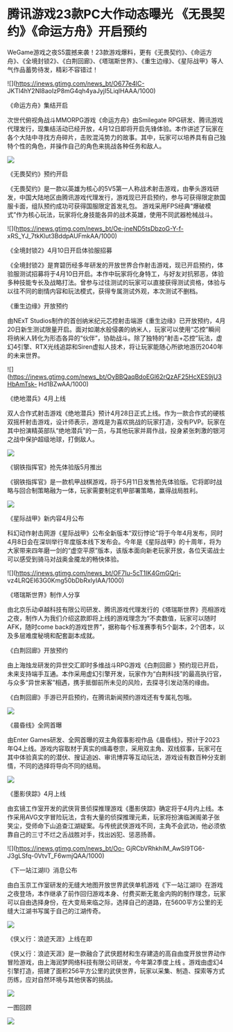 # 腾讯游戏23款PC大作动态曝光 《无畏契约》《命运方舟》开启预约

WeGame游戏之夜S5震撼来袭！23款游戏爆料，更有《无畏契约》、《命运方舟》、《全境封锁2》、《白荆回廊》、《塔瑞斯世界》、《重生边缘》、《星际战甲》等人气作品蓄势待发，精彩不容错过！

![](https://inews.gtimg.com/news_bt/O677e4lC-
JKTl4hY2Nl8aoIzP8mG4qh4yaJyjI5LiqlHAAA/1000)

《命运方舟》集结开启

次世代俯视角战斗MMORPG游戏《命运方舟》由Smilegate
RPG研发、腾讯游戏代理发行，现集结活动已经开放，4月12日即将开启先锋体验。本作讲述了玩家在各个大陆中寻找方舟碎片，击败混沌势力的故事。其中，玩家可以培养具有自己独特个性的角色，并操作自己的角色来挑战各种任务和敌人。

![](https://inews.gtimg.com/news_bt/OH3mwKwjPxD9D3XPpwXb-Y98FOtAb2LkI_04uZgIvMqUgAA/1000)

《无畏契约》预约开启

《无畏契约》是一款以英雄为核心的5V5第一人称战术射击游戏，由拳头游戏研发，中国大陆地区由腾讯游戏代理发行，游戏现已开启预约，参与可获得限定款国服卡面，组队预约成功可获得国服限定首发礼包。
游戏采用FPS经典“爆破模式”作为核心玩法，玩家将化身技能各异的战术英雄，使用不同武器枪械战斗。

![](https://inews.gtimg.com/news_bt/Oe-jneND5tsDbzoG-Y-f-
xRS_YJ_7tkKlut3BddpAUFmkAA/1000)

《全境封锁2》4月10日开启体验服招募

《全境封锁2》是育碧历经多年研发的开放世界合作射击游戏，现已开启预约，体验服测试招募将于4月10日开启。本作中玩家将化身特工，与好友对抗邪恶，体验多种技能专长及战略打法。曾参与过往测试的玩家可以直接获得测试资格，体验与以往不同的剧情内容和玩法模式，获得专属测试外观，本次测试不删档。

《重生边缘》开放预约

由NExT
Studios制作的首创纳米纪元芯控射击端游《重生边缘》已开放预约，4月20日新生测试限量开启。面对如潮水般侵袭的纳米人，玩家可以使用“芯控”瞬间将纳米人转化为形态各异的“伙伴”，协助战斗。除了独特的“射击+芯控”玩法，虚幻4引擎、RTX光线追踪和Siren虚拟人技术，将让玩家能随心所欲地游历2040年的未来世界。

![](https://inews.gtimg.com/news_bt/OyBBQaqBdoEGl62rQzAF25HcXES9jU3HbAmTsk-
Hd1BZwAA/1000)

《绝地潜兵》4月上线

双人合作式射击游戏《绝地潜兵》预计4月28日正式上线。作为一款合作式的硬核双摇杆射击游戏，设计师表示，游戏是为喜欢挑战的玩家打造，没有PVP。玩家在其中扮演精英部队“绝地潜兵”的一员，与其他玩家并肩作战，投身紧张刺激的银河之战中保护超级地球，打倒敌人。

![](https://inews.gtimg.com/news_bt/OYC5-TPMmOX1KIXyWhj4NISrlSYvtFYydXiftYfm6AmikAA/1000)

《钢铁指挥官》抢先体验版5月推出

《钢铁指挥官》是一款机甲战棋游戏，将于5月11日发售抢先体验版。它将即时战略与回合制策略融为一体，玩家需要制定机甲部署策略，赢得战局胜利。

![](https://inews.gtimg.com/news_bt/OU_4CQAtCemLrSMpHLJm5uCt8Fxd5TAKWnMfRbVWsexEAAA/1000)

《星际战甲》新内容4月公布

科幻动作射击网游《星际战甲》公布全新版本“双衍悖论”将于今年4月发布，同时4月8日会在深圳举行年度版本线下发布会。今年是《星际战甲》的十周年，将为大家带来四年磨一剑的“虚空平原”版本，该版本面向新老玩家开放，各位天诺战士可以感受到骑马对战奥金魇龙的畅快体验。

![](https://inews.gtimg.com/news_bt/OF7Iu-5cT1IK4GmGQrj-
vz4LRQEI63G0Kmg50bDbRxlyIAA/1000)

《塔瑞斯世界》制作人分享

由北京乐动卓越科技有限公司研发、腾讯游戏代理发行的《塔瑞斯世界》亮相游戏之夜，制作人为我们介绍这款即将上线的游戏理念为“不卖数值，玩家可以随时AFK，随时come
back的游戏世界”，据称每个标准赛季有5个副本，2个团本，以及多层难度秘境和配套副本成就。

《白荆回廊》开放预约

由上海烛龙研发的异世交汇即时多维战斗RPG游戏《白荆回廊
》预约现已开启，未来支持端手互通。本作采用虚幻引擎开发，玩家作为“白荆科技”的最高执行官，与众多“异世来客”相遇，携手抵御前所未见的风险，去探寻引发动荡的缘由。

《白荆回廊》手游已开启预约，在腾讯新闻预约游戏还有专属礼包哦。

![](https://inews.gtimg.com/news_bt/OLUWZev8kAGMbsidYLjrRaa19Xu8HHv2li_KSAG726DaIAA/1000)

《晨昏线》全网首曝

由Enter
Games研发、全网首曝的双主角叙事影视作品《晨昏线》，预计于2023年Q4上线。游戏内容取材于真实的缉毒卷宗，采用双主角、双线叙事，玩家可在其中体验真实的的潜伏、搜证追凶、审讯博弈等互动玩法，游戏设有数百种分支剧情，不同的选择将导向不同的结局。

![](https://inews.gtimg.com/news_bt/OZqEhEu2NW12rPsH4BfVerKQcB48u29NoEVn9mcKxHsuEAA/1000)

《墨影侠踪》4月上线

由玄镜工作室开发的武侠背景侦探推理游戏《墨影侠踪》确定将于4月内上线。本作采用AVG文字冒险玩法，含有大量的侦探推理元素，玩家将扮演临渊阁弟子张笑尘，受师命下山追查江湖疑案。与传统武侠游戏不同，主角不会武功，他必须依靠自己的三寸不烂之舌战胜对手，找出凶犯、惩恶扬善。

![](https://inews.gtimg.com/news_bt/Oo-
GjRCbVRhkhlM_AwSl9TG6-J3gLSfq-0VtvT_F6wmjQAA/1000)

《下一站江湖Ⅱ》消息公布

由白玉京工作室研发的无缝大地图开放世界武侠单机游戏《下一站江湖Ⅱ》在游戏之夜登场，本作继承了前作回归游戏本身、付费买断无氪金内购的制作理念，玩家可以自由选择身份，在大变局来临之际，选择自己的道路，在5600平方公里的无缝大江湖书写属于自己的江湖传奇。

![](https://inews.gtimg.com/news_bt/O63t7wVlbgzZvYjQde3eCFEbWW0Rpk1r6Nn4mY6FgzVKkAA/1000)

《侠乂行：浪迹天涯》上线在即

《侠乂行：浪迹天涯》是一款融合了武侠题材和生存建造的高自由度开放世界动作冒险游戏，由上海润梦网络科技有限公司研发，今年第2季度上线
。游戏由虚幻4引擎打造，搭建了面积256平方公里的武侠世界，玩家以采集、制造、探索等方式历练，应对自然环境与其他侠客的挑战。

![](https://inews.gtimg.com/news_bt/OqTdK763YnyQf2IPhQlCOmSLfQlz6V0Oir_mR8B7JirecAA/1000)

一图回顾

![](https://inews.gtimg.com/news_bt/OdpWg7VU94Ps4S7AcEjWCfowvKmY72R02yGYM4ME98Q6sAA/0)

